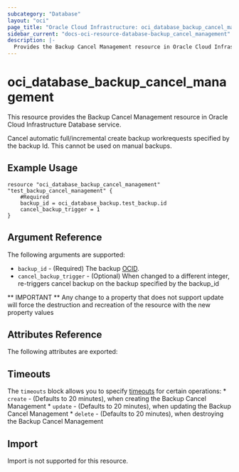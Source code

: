 ```yaml
---
subcategory: "Database"
layout: "oci"
page_title: "Oracle Cloud Infrastructure: oci_database_backup_cancel_management"
sidebar_current: "docs-oci-resource-database-backup_cancel_management"
description: |-
  Provides the Backup Cancel Management resource in Oracle Cloud Infrastructure Database service
---
```


# oci_database_backup_cancel_management
This resource provides the Backup Cancel Management resource in Oracle Cloud Infrastructure Database service.

Cancel automatic full/incremental create backup workrequests specified by the backup Id. This cannot be used on manual backups.

## Example Usage

```hcl
resource "oci_database_backup_cancel_management" "test_backup_cancel_management" {
	#Required
	backup_id = oci_database_backup.test_backup.id
    cancel_backup_trigger = 1
}
```

## Argument Reference

The following arguments are supported:

* `backup_id` - (Required) The backup [OCID](https://docs.cloud.oracle.com/iaas/Content/General/Concepts/identifiers.htm).
* `cancel_backup_trigger` - (Optional) When changed to a different integer, re-triggers cancel backup on the backup specified by the backup_id


** IMPORTANT **
Any change to a property that does not support update will force the destruction and recreation of the resource with the new property values

## Attributes Reference

The following attributes are exported:


## Timeouts

The `timeouts` block allows you to specify [timeouts](https://registry.terraform.io/providers/oracle/oci/latest/docs/guides/changing_timeouts) for certain operations:
	* `create` - (Defaults to 20 minutes), when creating the Backup Cancel Management
	* `update` - (Defaults to 20 minutes), when updating the Backup Cancel Management
	* `delete` - (Defaults to 20 minutes), when destroying the Backup Cancel Management


## Import

Import is not supported for this resource.

